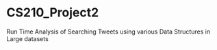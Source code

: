 # CS210_Project2
Run Time Analysis of Searching Tweets using various Data Structures in Large datasets
